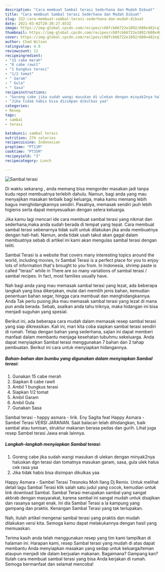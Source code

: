 ```yaml
---
description: "Cara membuat Sambal terasi Sederhana dan Mudah Dibuat"
title: "Cara membuat Sambal terasi Sederhana dan Mudah Dibuat"
slug: 322-cara-membuat-sambal-terasi-sederhana-dan-mudah-dibuat
date: 2021-03-02T20:30:27.653Z
image: https://img-global.cpcdn.com/recipes/c68fcb66722e1092/680x482cq70/sambal-terasi-foto-resep-utama.jpg
thumbnail: https://img-global.cpcdn.com/recipes/c68fcb66722e1092/680x482cq70/sambal-terasi-foto-resep-utama.jpg
cover: https://img-global.cpcdn.com/recipes/c68fcb66722e1092/680x482cq70/sambal-terasi-foto-resep-utama.jpg
author: Chad Wilson
ratingvalue: 4.9
reviewcount: 12
recipeingredient:
- "15 cabe merah"
- "8 cabe rawit"
- "1 bungkus terasi"
- "1/2 tomat"
- " Garam"
- " Gula"
- " Sasa"
recipeinstructions:
- "Goreng cabe jika sudah wangi masukan di ulekan dengan minyak2nya haluskan dgn terasi dan tomatnya masukan garam, sasa, gula ulek halus cek rasa yaa"
- "Jika tidak habis bisa disimpan dikulkas yaa"
categories:
- Resep
tags:
- sambal
- terasi

katakunci: sambal terasi 
nutrition: 274 calories
recipecuisine: Indonesian
preptime: "PT11M"
cooktime: "PT35M"
recipeyield: "3"
recipecategory: Lunch

---
```



![Sambal terasi](https://img-global.cpcdn.com/recipes/c68fcb66722e1092/680x482cq70/sambal-terasi-foto-resep-utama.jpg)

Di waktu  sekarang , anda memang bisa mengorder masakan jadi tanpa kudu repot membuatnya terlebih dahulu. Namun, bagi anda yang mau menyajikan masakan terbaik bagi keluarga, maka kamu memang lebih bagus menghidangkannya sendiri. Pasalnya, memasak sendiri jauh lebih higienis serta dapat menyesuaikan dengan selera keluarga.

Jika kamu lagi mencari ide cara membuat sambal terasi yang nikmat dan sederhana,maka anda sudah berada di tempat yang tepat. Cara membuat sambal terasi  sebenarnya tidak sulit untuk dilakukan jika anda membuatnya dengan hati-hati. Namun, anda tidak usah takut akan gagal dalam membuatnya 
sebab di artikel ini kami akan mengulas sambal terasi dengan teliti.  

Sambal Terasi is a website that covers many interesting topics around the world, including movies, tv Sambal Terasi is a perfect place for you to enjoy lots of information that&#39;s brought to you from. In Indonesia, shrimp paste is called &#34;terasi&#34; while in There are so many variations of sambal terasi / sambal recipes. In fact, most families usually have.

Nah bagi anda yang mau memasak sambal terasi yang lezat, ada beberapa langkah yang bisa dikerjakan, mulai dari memilih jenis bahan, kemudian penentuan bahan segar, hingga cara membuat dan menghidangkannya. Anda Tak perlu pusing jika mau memasak sambal terasi yang lezat di mana pun anda berada. Sebab, asalkan anda  tahu triknya, maka hidangan ini bisa menjadi suguhan yang spesial.

Berikut ini, ada beberapa cara mudah dalam memasak resep sambal terasi yang siap dikreasikan. Kali ini, mari kita coba siapkan sambal terasi sendiri di rumah. Tetap dengan bahan yang sederhana, sajian ini dapat memberi manfaat dalam membantu menjaga kesehatan tubuhmu sekeluarga. Anda dapat menyiapkan Sambal terasi menggunakan 7 bahan dan 2 tahap pembuatan. Berikut ini cara untuk menyiapkan hidangannya.

<!--inarticleads1-->

##### Bahan-bahan dan bumbu yang digunakan dalam menyiapkan Sambal terasi:

1. Gunakan 15 cabe merah
1. Siapkan 8 cabe rawit
1. Ambil 1 bungkus terasi
1. Siapkan 1/2 tomat
1. Ambil  Garam
1. Ambil  Gula
1. Gunakan  Sasa


Sambal terasi - happy asmara - lirik. Eny Sagita feat Happy Asmara - Sambel Terasi VERSI JARANAN. Saat balacan telah dihidangkan, baik sambal atau tumisan, struktur makanan berasa pedas dan gurih. Lihat juga resep Sambel terasi Jawa enak lainnya. 

<!--inarticleads2-->

##### Langkah-langkah menyiapkan Sambal terasi:

1. Goreng cabe jika sudah wangi masukan di ulekan dengan minyak2nya haluskan dgn terasi dan tomatnya masukan garam, sasa, gula ulek halus cek rasa yaa
1. Jika tidak habis bisa disimpan dikulkas yaa


Happy Asmara - Sambel Terasi Tresnoku Moh Ilang Dj Remix. Untuk melihat detail lagu Sambal Terasi klik salah satu judul yang cocok, kemudian untuk link download Sambal. Sambal Terasi merupakan sambal yang sangat akbrab dengan masyarakat, karena sambal ini sangat mudah untuk disajikan dan rasanya sangat enak. Ini dia Sambal Terasi a la kampung yang gampang dan praktis. Kenangan Sambal Terasi yang tak terlupakan. 

Nah, itulah artikel mengenai  sambal terasi  yang praktis dan mudah dilakukan versi kita. Semoga kamu dapat melakukannya dengan hasil yang memuaskan. 

Terima kasih anda telah menggunakan resep yang tim kami tampilkan di halaman ini. Harapan kami, resep  Sambal terasi yang mudah di atas dapat membantu Anda menyiapkan masakan yang sedap untuk keluarga/teman ataupun menjadi ide dalam berjualan makanan. Bagaimana? Gampang kan? Itulah cara membuat sambal terasi yang bisa Anda kerjakan di rumah. Semoga bermanfaat dan selamat mencoba!

